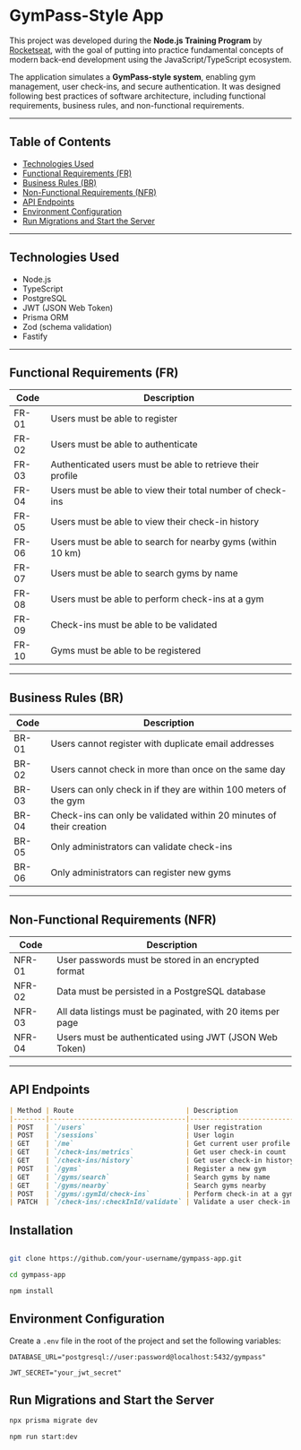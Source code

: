 # GymPass-Style App

This project was developed during the **Node.js Training Program** by [Rocketseat](https://www.rocketseat.com.br/), with the goal of putting into practice fundamental concepts of modern back-end development using the JavaScript/TypeScript ecosystem.

The application simulates a **GymPass-style system**, enabling gym management, user check-ins, and secure authentication. It was designed following best practices of software architecture, including functional requirements, business rules, and non-functional requirements.

---

## Table of Contents

- [Technologies Used](#technologies-used)
- [Functional Requirements (FR)](#functional-requirements-fr)
- [Business Rules (BR)](#business-rules-br)
- [Non-Functional Requirements (NFR)](#non-functional-requirements-nfr)
- [API Endpoints](#api-endpoints)
- [Environment Configuration](#environment-configuration)
- [Run Migrations and Start the Server](#run-migrations-and-start-the-server)



---

## Technologies Used

- Node.js
- TypeScript
- PostgreSQL
- JWT (JSON Web Token)
- Prisma ORM
- Zod (schema validation)
- Fastify

---

## Functional Requirements (FR)

| Code  | Description                                                              |
|-------|--------------------------------------------------------------------------|
| FR-01 | Users must be able to register                                           |
| FR-02 | Users must be able to authenticate                                       |
| FR-03 | Authenticated users must be able to retrieve their profile               |
| FR-04 | Users must be able to view their total number of check-ins               |
| FR-05 | Users must be able to view their check-in history                        |
| FR-06 | Users must be able to search for nearby gyms (within 10 km)              |
| FR-07 | Users must be able to search gyms by name                                |
| FR-08 | Users must be able to perform check-ins at a gym                         |
| FR-09 | Check-ins must be able to be validated                                   |
| FR-10 | Gyms must be able to be registered                                       |

---

## Business Rules (BR)

| Code  | Description                                                                 |
|-------|-----------------------------------------------------------------------------|
| BR-01 | Users cannot register with duplicate email addresses                        |
| BR-02 | Users cannot check in more than once on the same day                        |
| BR-03 | Users can only check in if they are within 100 meters of the gym            |
| BR-04 | Check-ins can only be validated within 20 minutes of their creation         |
| BR-05 | Only administrators can validate check-ins                                  |
| BR-06 | Only administrators can register new gyms                                   |

---

## Non-Functional Requirements (NFR)

| Code   | Description                                                               |
|--------|---------------------------------------------------------------------------|
| NFR-01 | User passwords must be stored in an encrypted format                      |
| NFR-02 | Data must be persisted in a PostgreSQL database                           |
| NFR-03 | All data listings must be paginated, with 20 items per page               |
| NFR-04 | Users must be authenticated using JWT (JSON Web Token)                    |

---
## API Endpoints


```markdown
| Method | Route                            | Description                    | Auth Required |
|--------|----------------------------------|--------------------------------|---------------|
| POST   | `/users`                         | User registration              | No            |
| POST   | `/sessions`                      | User login                     | No            |
| GET    | `/me`                            | Get current user profile       | Yes           |
| GET    | `/check-ins/metrics`             | Get user check-in count        | Yes           |
| GET    | `/check-ins/history`             | Get user check-in history      | Yes           |
| POST   | `/gyms`                          | Register a new gym             | Yes (Admin)   |
| GET    | `/gyms/search`                   | Search gyms by name            | Yes           |
| GET    | `/gyms/nearby`                   | Search gyms nearby             | Yes           |
| POST   | `/gyms/:gymId/check-ins`         | Perform check-in at a gym      | Yes           |
| PATCH  | `/check-ins/:checkInId/validate` | Validate a user check-in       | Yes (Admin)   |
````

## Installation

````bash

git clone https://github.com/your-username/gympass-app.git

cd gympass-app

npm install

````
## Environment Configuration

Create a `.env` file in the root of the project and set the following variables:

```env
DATABASE_URL="postgresql://user:password@localhost:5432/gympass"

JWT_SECRET="your_jwt_secret"
```
## Run Migrations and Start the Server

```bash
npx prisma migrate dev

npm run start:dev
```


